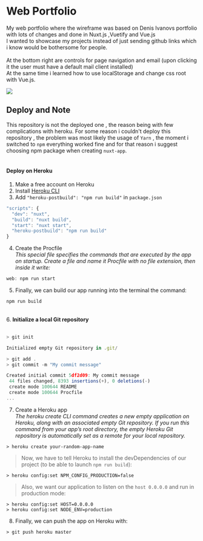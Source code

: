 # Web Portfolio

My web portfolio where the wireframe was based on Denis Ivanovs portfolio with lots of changes and done in Nuxt.js ,Vuetify and Vue.js <br> 
I wanted to showcase my projects instead of just sending github links which i know would be bothersome for people. <br><br>
At the bottom right are controls for page navigation and email (upon clicking it the user must have a default mail client installed) <br>
At the same time i learned how to use localStorage and change css root with Vue.js.


![](https://github.com/littlenines/WebPortfolio/blob/f8e0fff1e511e5051cf2a53adaa172da9a610a9c/portfoliogif.gif)

## Deploy and Note 

This repository is not the deployed one , the reason being with few complications with heroku. For some reason i couldn't deploy this repository , the problem was most likely the usage of `Yarn` , the moment i switched to `npm` everything worked fine and for that reason i suggest choosing npm package when creating `nuxt-app`. <br><br>

#### Deploy on Heroku

1. Make a free account on Heroku 
2. Install [Heroku CLI](https://devcenter.heroku.com/articles/heroku-cli)
3. Add `"heroku-postbuild": "npm run build"` in `package.json`
``` javascript
"scripts": {
  "dev": "nuxt",
  "build": "nuxt build",
  "start": "nuxt start",
  "heroku-postbuild": "npm run build"
}
```
4. Create the Procfile <br>
<i>This special file specifies the commands that are executed by the app on startup.
Create a file and name it Procfile with no file extension, then inside it write:</i>
``` javascript
web: npm run start
```
5. Finally, we can build our app running into the terminal the command:
``` javascript
npm run build
```
<br>
6. <b>Initialize a local Git repository</b> <br> <br>

``` javascript
> git init

Initialized empty Git repository in .git/

> git add .
> git commit -m "My commit message"

Created initial commit 5df2d09: My commit message
 44 files changed, 8393 insertions(+), 0 deletions(-)
 create mode 100644 README
 create mode 100644 Procfile
...
```
7. Create a Heroku app <br>
<i> The heroku create CLI command creates a new empty application on Heroku, along with an associated empty Git repository. If you run this command from your app’s root directory, the empty Heroku Git repository is automatically set as a remote for your local repository. </i> <br>

```
> heroku create your-random-app-name
```
> Now, we have to tell Heroku to install the devDependencies of our project (to be able to launch `npm run build`):

```
> heroku config:set NPM_CONFIG_PRODUCTION=false
```

> Also, we want our application to listen on the `host 0.0.0.0` and run in production mode:
```
> heroku config:set HOST=0.0.0.0
> heroku config:set NODE_ENV=production
```
8. Finally, we can push the app on Heroku with:
```
> git push heroku master
```
